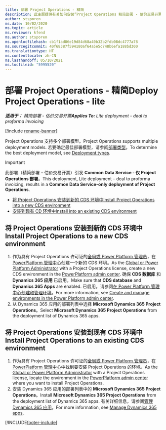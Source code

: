```yaml
---
title: 部署 Project Operations - 精简
description: 此主题提供有关如何安装“Project Operations 精简部署 - 估价交易开票”的信息。
author: stsporen
ms.date: 10/02/2020
ms.topic: article
ms.reviewer: kfend
ms.author: stsporen
ms.openlocfilehash: cb1f1ad86e19d84d68a40b32b2fdb08dc4777a78
ms.sourcegitcommit: 40f68387f594180af64a5e5c748b6efa188bd300
ms.translationtype: HT
ms.contentlocale: zh-CN
ms.lasthandoff: 05/10/2021
ms.locfileid: "5995520"
---
```

# <a name="deploy-project-operations---lite"></a><span data-ttu-id="e0268-103">部署 Project Operations - 精简</span><span class="sxs-lookup"><span data-stu-id="e0268-103">Deploy Project Operations - lite</span></span>

<span data-ttu-id="e0268-104">_**适用于：** 精简部署 - 估价交易开票_</span><span class="sxs-lookup"><span data-stu-id="e0268-104">_**Applies To:** Lite deployment - deal to proforma invoicing_</span></span>

[!include [rename-banner](~/includes/cc-data-platform-banner.md)]

<span data-ttu-id="e0268-105">Project Operations 支持多个部署模型。</span><span class="sxs-lookup"><span data-stu-id="e0268-105">Project Operations supports multiple deployment models.</span></span> <span data-ttu-id="e0268-106">若要确定最佳部署模型，请参阅[部署类型](determine-deployment-type.md)。</span><span class="sxs-lookup"><span data-stu-id="e0268-106">To determine the best deployment model, see [Deployment types](determine-deployment-type.md).</span></span>


> [!IMPORTANT]
> <span data-ttu-id="e0268-107">此部署（精简部署 – 估价交易开票）引发 **Common Data Service - 仅 Project Operations 部署**。</span><span class="sxs-lookup"><span data-stu-id="e0268-107">This deployment, Lite deployment – deal to proforma invoicing, results in a **Common Data Service-only deployment of Project Operations**.</span></span>

- [<span data-ttu-id="e0268-108">将 Project Operations 安装到新的 CDS 环境中</span><span class="sxs-lookup"><span data-stu-id="e0268-108">Install Project Operations into a new CDS environment</span></span>](#new)
- [<span data-ttu-id="e0268-109">安装到现有 CD 环境中</span><span class="sxs-lookup"><span data-stu-id="e0268-109">Install into an existing CDS environment</span></span>](#existing)



## <a name="install-project-operations-to-a-new-cds-environment"></a><a name="new"></a><span data-ttu-id="e0268-110">将 Project Operations 安装到新的 CDS 环境中</span><span class="sxs-lookup"><span data-stu-id="e0268-110">Install Project Operations to a new CDS environment</span></span>

1. <span data-ttu-id="e0268-111">作为具有 Project Operations 许可证的[全局或 Power Platform 管理员](/power-platform/admin/global-service-administrators-can-administer-without-license)，在 [PowerPlatform 管理中心](https://admin.powerplatform.com)创建一个新的 CDS 环境。</span><span class="sxs-lookup"><span data-stu-id="e0268-111">As the [Global or Power Platform Administrator](/power-platform/admin/global-service-administrators-can-administer-without-license) with a Project Operations license, create a new CDS environment in the [PowerPlatform admin center](https://admin.powerplatform.com).</span></span> <span data-ttu-id="e0268-112">确保 **CDS 数据库** 和 **Dynamics 365 应用** 已启用。</span><span class="sxs-lookup"><span data-stu-id="e0268-112">Make sure that **CDS database** and **Dynamics 365 Apps** are enabled.</span></span> <span data-ttu-id="e0268-113">已启用，请参阅[在 Power Platform 管理中心创建和管理环境](/power-platform/admin/create-environment#create-an-environment-in-the-power-platform-admin-center)。</span><span class="sxs-lookup"><span data-stu-id="e0268-113">For more information, see [Create and manage environments in the Power Platform admin center](/power-platform/admin/create-environment#create-an-environment-in-the-power-platform-admin-center).</span></span>
2. <span data-ttu-id="e0268-114">从 Dynamics 365 应用的部署列表中选择 **Microsoft Dynamics 365 Project Operations**。</span><span class="sxs-lookup"><span data-stu-id="e0268-114">Select **Microsoft Dynamics 365 Project Operations** from the deployment list of Dynamics 365 apps.</span></span>


## <a name="install-project-operations-to-an-existing-cds-environment"></a><a name="existing"></a><span data-ttu-id="e0268-115">将 Project Operations 安装到现有 CDS 环境中</span><span class="sxs-lookup"><span data-stu-id="e0268-115">Install Project Operations to an existing CDS environment</span></span>

1. <span data-ttu-id="e0268-116">作为具有 Project Operations 许可证的[全局或 Power Platform 管理员](/power-platform/admin/global-service-administrators-can-administer-without-license)，在 [PowerPlatform 管理中心](https://admin.powerplatform.com)中找到要安装 Project Operations 的环境。</span><span class="sxs-lookup"><span data-stu-id="e0268-116">As the [Global or Power Platform Administrator](/power-platform/admin/global-service-administrators-can-administer-without-license) with a Project Operations license, locate the environment in the [PowerPlatform admin center](https://admin.powerplatform.com) where you want to install Project Operations.</span></span>
2. <span data-ttu-id="e0268-117">安装 Dynamics 365 应用的部署列表中的 **Microsoft Dynamics 365 Project Operations**。</span><span class="sxs-lookup"><span data-stu-id="e0268-117">Install **Microsoft Dynamics 365 Project Operations** from the deployment list of Dynamics 365 apps.</span></span> <span data-ttu-id="e0268-118">有关详细信息，请参阅[管理 Dynamics 365 应用](/power-platform/admin/manage-apps)。</span><span class="sxs-lookup"><span data-stu-id="e0268-118">For more information, see [Manage Dynamics 365 apps](/power-platform/admin/manage-apps).</span></span>




[!INCLUDE[footer-include](../includes/footer-banner.md)]